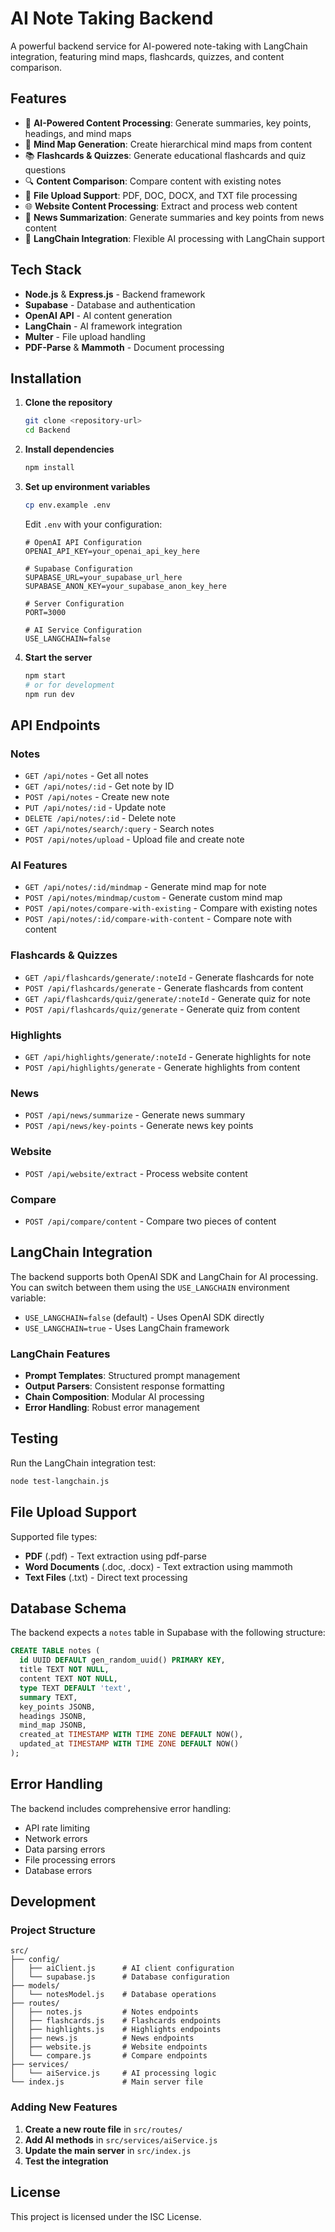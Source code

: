 # AI Note Taking Backend

A powerful backend service for AI-powered note-taking with LangChain integration, featuring mind maps, flashcards, quizzes, and content comparison.

## Features

- 🤖 **AI-Powered Content Processing**: Generate summaries, key points, headings, and mind maps
- 🧠 **Mind Map Generation**: Create hierarchical mind maps from content
- 📚 **Flashcards & Quizzes**: Generate educational flashcards and quiz questions
- 🔍 **Content Comparison**: Compare content with existing notes
- 📄 **File Upload Support**: PDF, DOC, DOCX, and TXT file processing
- 🌐 **Website Content Processing**: Extract and process web content
- 📰 **News Summarization**: Generate summaries and key points from news content
- 🔄 **LangChain Integration**: Flexible AI processing with LangChain support

## Tech Stack

- **Node.js** & **Express.js** - Backend framework
- **Supabase** - Database and authentication
- **OpenAI API** - AI content generation
- **LangChain** - AI framework integration
- **Multer** - File upload handling
- **PDF-Parse** & **Mammoth** - Document processing

## Installation

1. **Clone the repository**
   ```bash
   git clone <repository-url>
   cd Backend
   ```

2. **Install dependencies**
   ```bash
   npm install
   ```

3. **Set up environment variables**
   ```bash
   cp env.example .env
   ```
   
   Edit `.env` with your configuration:
   ```env
   # OpenAI API Configuration
   OPENAI_API_KEY=your_openai_api_key_here
   
   # Supabase Configuration
   SUPABASE_URL=your_supabase_url_here
   SUPABASE_ANON_KEY=your_supabase_anon_key_here
   
   # Server Configuration
   PORT=3000
   
   # AI Service Configuration
   USE_LANGCHAIN=false
   ```

4. **Start the server**
   ```bash
   npm start
   # or for development
   npm run dev
   ```

## API Endpoints

### Notes
- `GET /api/notes` - Get all notes
- `GET /api/notes/:id` - Get note by ID
- `POST /api/notes` - Create new note
- `PUT /api/notes/:id` - Update note
- `DELETE /api/notes/:id` - Delete note
- `GET /api/notes/search/:query` - Search notes
- `POST /api/notes/upload` - Upload file and create note

### AI Features
- `GET /api/notes/:id/mindmap` - Generate mind map for note
- `POST /api/notes/mindmap/custom` - Generate custom mind map
- `POST /api/notes/compare-with-existing` - Compare with existing notes
- `POST /api/notes/:id/compare-with-content` - Compare note with content

### Flashcards & Quizzes
- `GET /api/flashcards/generate/:noteId` - Generate flashcards for note
- `POST /api/flashcards/generate` - Generate flashcards from content
- `GET /api/flashcards/quiz/generate/:noteId` - Generate quiz for note
- `POST /api/flashcards/quiz/generate` - Generate quiz from content

### Highlights
- `GET /api/highlights/generate/:noteId` - Generate highlights for note
- `POST /api/highlights/generate` - Generate highlights from content

### News
- `POST /api/news/summarize` - Generate news summary
- `POST /api/news/key-points` - Generate news key points

### Website
- `POST /api/website/extract` - Process website content

### Compare
- `POST /api/compare/content` - Compare two pieces of content

## LangChain Integration

The backend supports both OpenAI SDK and LangChain for AI processing. You can switch between them using the `USE_LANGCHAIN` environment variable:

- `USE_LANGCHAIN=false` (default) - Uses OpenAI SDK directly
- `USE_LANGCHAIN=true` - Uses LangChain framework

### LangChain Features
- **Prompt Templates**: Structured prompt management
- **Output Parsers**: Consistent response formatting
- **Chain Composition**: Modular AI processing
- **Error Handling**: Robust error management

## Testing

Run the LangChain integration test:
```bash
node test-langchain.js
```

## File Upload Support

Supported file types:
- **PDF** (.pdf) - Text extraction using pdf-parse
- **Word Documents** (.doc, .docx) - Text extraction using mammoth
- **Text Files** (.txt) - Direct text processing

## Database Schema

The backend expects a `notes` table in Supabase with the following structure:

```sql
CREATE TABLE notes (
  id UUID DEFAULT gen_random_uuid() PRIMARY KEY,
  title TEXT NOT NULL,
  content TEXT NOT NULL,
  type TEXT DEFAULT 'text',
  summary TEXT,
  key_points JSONB,
  headings JSONB,
  mind_map JSONB,
  created_at TIMESTAMP WITH TIME ZONE DEFAULT NOW(),
  updated_at TIMESTAMP WITH TIME ZONE DEFAULT NOW()
);
```

## Error Handling

The backend includes comprehensive error handling:
- API rate limiting
- Network errors
- Data parsing errors
- File processing errors
- Database errors

## Development

### Project Structure
```
src/
├── config/
│   ├── aiClient.js      # AI client configuration
│   └── supabase.js      # Database configuration
├── models/
│   └── notesModel.js    # Database operations
├── routes/
│   ├── notes.js         # Notes endpoints
│   ├── flashcards.js    # Flashcards endpoints
│   ├── highlights.js    # Highlights endpoints
│   ├── news.js          # News endpoints
│   ├── website.js       # Website endpoints
│   └── compare.js       # Compare endpoints
├── services/
│   └── aiService.js     # AI processing logic
└── index.js             # Main server file
```

### Adding New Features

1. **Create a new route file** in `src/routes/`
2. **Add AI methods** in `src/services/aiService.js`
3. **Update the main server** in `src/index.js`
4. **Test the integration**

## License

This project is licensed under the ISC License.

